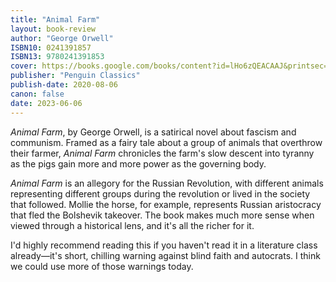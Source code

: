 ```yaml
---
title: "Animal Farm"
layout: book-review
author: "George Orwell"
ISBN10: 0241391857
ISBN13: 9780241391853
cover: https://books.google.com/books/content?id=lHo6zQEACAAJ&printsec=frontcover&img=1&zoom=1&source=gbs_api
publisher: "Penguin Classics"
publish-date: 2020-08-06
canon: false
date: 2023-06-06
---
```

*Animal Farm*, by George Orwell, is a satirical novel about fascism and communism.
Framed as a fairy tale about a group of animals that overthrow their farmer, *Animal Farm* chronicles the farm's slow descent into tyranny as the pigs gain more and more power as the governing body.

*Animal Farm* is an allegory for the Russian Revolution, with different animals representing different groups during the revolution or lived in the society that followed.
Mollie the horse, for example, represents Russian aristocracy that fled the Bolshevik takeover.
The book makes much more sense when viewed through a historical lens, and it's all the richer for it.

I'd highly recommend reading this if you haven't read it in a literature class already—it's short, chilling warning against blind faith and autocrats.
I think we could use more of those warnings today.